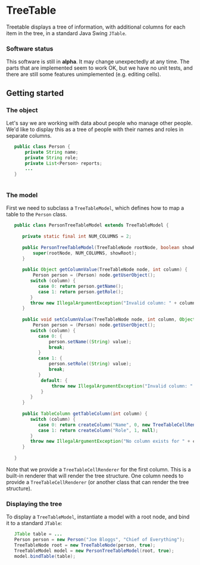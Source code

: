 # TreeTable

Treetable displays a tree of information, with additional columns for each item in the tree, in a standard Java Swing `JTable`.

### Software status
This software is still in **alpha**.  It may change unexpectedly at any time.
The parts that are implemented seem to work OK, but we have no unit tests, and there are still some features unimplemented (e.g. editing cells).


## Getting started

### The object
Let's say we are working with data about people who manage other people.  We'd like to display this as a tree of people with their names and roles in separate columns.

```java
   public class Person {
       private String name;
       private String role;
       private List<Person> reports;
       ...
   }
       
```

### The model
First we need to subclass a `TreeTableModel`, which defines how to map a table to the `Person` class.  

```java
   public class PersonTreeTableModel extends TreeTableModel {
   
      private static final int NUM_COLUMNS = 2;
   
      public PersonTreeTableModel(TreeTableNode rootNode, boolean showRoot) {
          super(rootNode, NUM_COLUMNS, showRoot);
      }
   
      public Object getColumnValue(TreeTableNode node, int column) {  
          Person person = (Person) node.getUserObject();
         switch (column) {
            case 0: return person.getName();
            case 1: return person.getRole();
         }
         throw new IllegalArgumentException("Invalid column: " + column);
      }
    
      public void setColumnValue(TreeTableNode node, int column, Object value) {
          Person person = (Person) node.getUserObject();
         switch (column) {
            case 0: {
                person.setName((String) value);
                break;
            }
            case 1: {
                person.setRole((String) value);
                break;
            }
             default: {
                 throw new IllegalArgumentException("Invalid column: " + column);
             }
         }
      }
    
      public TableColumn getTableColumn(int column) {
         switch (column) {
            case 0: return createColumn("Name", 0, new TreeTableCellRenderer(this));
            case 1: return createColumn("Role", 1, null);
         }
         throw new IllegalArgumentException("No column exists for " + column);
      }
      
   }
```
Note that we provide a `TreeTableCellRenderer` for the first column.  This is a built-in renderer that will render the tree structure.
One column needs to provide a `TreeTableCellRenderer` (or another class that can render the tree structure).


### Displaying the tree
To display a `TreeTableModel`, instantiate a model with a root node, and bind it to a standard `JTable`:

```java
   JTable table = ... 
   Person person = new Person("Joe Bloggs", "Chief of Everything");
   TreeTableNode root = new TreeTableNode(person, true);
   TreeTableModel model = new PersonTreeTableModel(root, true);
   model.bindTable(table);
```
